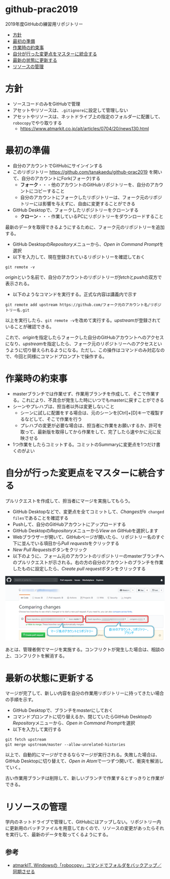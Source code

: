# github-prac2019
2019年度GitHubの練習用リポジトリー

- [方針](https://github.com/tanakaedu/github-prac2019/blob/master/README.md#%E6%96%B9%E9%87%9D)
- [最初の準備](https://github.com/tanakaedu/github-prac2019/blob/master/README.md#%E6%9C%80%E5%88%9D%E3%81%AE%E6%BA%96%E5%82%99)
- [作業時の約束事](https://github.com/tanakaedu/github-prac2019/blob/master/README.md#%E4%BD%9C%E6%A5%AD%E6%99%82%E3%81%AE%E7%B4%84%E6%9D%9F%E4%BA%8B)
- [自分が行った変更点をマスターに統合する](https://github.com/tanakaedu/github-prac2019/blob/master/README.md#%E8%87%AA%E5%88%86%E3%81%8C%E8%A1%8C%E3%81%A3%E3%81%9F%E5%A4%89%E6%9B%B4%E7%82%B9%E3%82%92%E3%83%9E%E3%82%B9%E3%82%BF%E3%83%BC%E3%81%AB%E7%B5%B1%E5%90%88%E3%81%99%E3%82%8B)
- [最新の状態に更新する](https://github.com/tanakaedu/github-prac2019/blob/master/README.md#%E6%9C%80%E6%96%B0%E3%81%AE%E7%8A%B6%E6%85%8B%E3%81%AB%E6%9B%B4%E6%96%B0%E3%81%99%E3%82%8B)
- [リソースの管理]()


# 方針
- ソースコードのみをGitHubで管理
- アセットやリソースは、`.gitignore`に設定して管理しない
- アセットやリソースは、ネットドライブ上の指定のフォルダーに配置して、`robocopy`でやり取りする
  - https://www.atmarkit.co.jp/ait/articles/0704/20/news130.html
  
# 最初の準備
- 自分のアカウントでGitHubにサインインする
- このリポジトリー https://github.com/tanakaedu/github-prac2019 を開いて、自分のアカウントにFork(フォーク)する
  - **フォーク**・・・他のアカウントのGitHubリポジトリーを、自分のアカウントにコピーすること
  - 自分のアカウントにフォークしたリポジトリーは、フォーク元のリポジトリーには影響を与えずに、自由に変更することができる
- GitHub Desktopで、フォークしたリポジトリーをクローンする
  - **クローン**・・・作業しているPCにリポジトリーをダウンロードすること

最新のデータを取得できるようにするために、フォーク元のリポジトリーを追加する。

- GitHub Desktopの*Repository*メニューから、*Open in Command Prompt*を選択
- 以下を入力して、現在登録されているリポジトリーを確認しておく

```
git remote -v
```

*origin*という名前で、自分のアカウントのリポジトリーが*fetch*と*push*の双方で表示される。

- 以下のようなコマンドを実行する。正式な内容は講義内で示す

```
git remote add upstream https://github.com/フォーク元のアカウント名/リポジトリー名.git
```

以上を実行したら、`git remote -v`を改めて実行する。*upstream*が登録されていることが確認できる。

これで、*origin*を指定したらフォークした自分のGitHubアカウントへのアクセスになり、*upstream*を指定したら、フォーク元のリポジトリーへのアクセスというように切り替えられるようになる。ただし、この操作はコマンドのみ対応なので、今回と同様にコマンドプロンプトで操作する。

# 作業時の約束事
- masterブランチでは作業せず、作業用ブランチを作成して、そこで作業する。これにより、不具合が発生した時にいつでもmasterに戻すことができる
- シーンやプレハブは、担当者以外は変更しないこと
  - シーンに試しに配置をする場合は、元のシーンを[Ctrl]+[D]キーで複製するなどして、そこで作業を行う
  - プレハブの変更が必要な場合は、担当者に作業をお願いするか、許可を取って、最新版を取得してから作業をして、完了したら速やかに元に反映させる
- 1つ作業をしたらコミットする。コミットのSummaryに変更点を1つだけ書くのがよい


# 自分が行った変更点をマスターに統合する
プルリクエストを作成して、担当者にマージを実施してもらう。

- GitHub Desktopなどで、変更点を全てコミットして、*Changes*が`0 changed files`であることを確認する
- Pushして、自分のGitHubアカウントにアップロードする
- GitHub Desktopの*Repository*メニューから*View on GitHub*を選択します
- Webブラウザーが開いて、GitHubページが開いたら、リポジトリー名のすぐ下に並んでいる項目から*Pull requests*をクリックする
- *New Pull Requests*ボタンをクリック
- 以下のように、フォーム元のアカウントのリポジトリーのmasterブランチへのプルリクエストが示される。右の方の自分のアカウントのブランチを作業したものに設定したら、*Create pull request*ボタンをクリックする

![プルリクエスト](Images/img00.png)

あとは、管理者側でマージを実施する。コンフリクトが発生した場合は、相談の上、コンフリクトを解消する。

# 最新の状態に更新する
マージが完了して、新しい内容を自分の作業用リポジトリーに持ってきたい場合の手順を示す。

- GitHub Desktopで、ブランチを*master*にしておく
- コマンドプロンプトに切り替えるか、閉じていたらGitHub Desktopの*Repository*メニューから、*Open in Command Prompt*を選択
- 以下を入力して実行する

```
git fetch upstream
git merge upstream/master --allow-unrelated-histories
```

以上で、自動的にマージができるならマージが実行される。失敗した場合は、GitHub Desktopに切り替えて、*Open in Atom*で一つずつ開いて、衝突を解消していく。

古い作業用ブランチは削除して、新しいブランチで作業するとすっきりと作業ができる。

# リソースの管理
学内のネットドライブで管理して、GitHubにはアップしない。リポジトリー内に更新用のバッチファイルを用意しておくので、リソースの変更があったらそれを実行して、最新のデータを取ってくるようにする。

## 参考
- [atmarkIT. Windowsの「robocopy」コマンドでフォルダをバックアップ／同期させる](https://www.atmarkit.co.jp/ait/articles/0704/20/news130.html)



